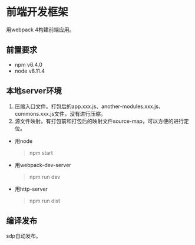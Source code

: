# 前端开发框架
用webpack 4构建前端应用。

## 前置要求
- npm v6.4.0
- node v8.11.4

## 本地server环境
1. 压缩入口文件。打包后的app.xxx.js、another-modules.xxx.js、commons.xxx.js文件，没有进行压缩。
2. 源文件映射。有打包前和打包后的映射文件source-map，可以方便的进行定位。

- 用node
    > npm start
- 用webpack-dev-server
    > npm run dev
- 用http-server
    > npm run dist

## 编译发布
sdp自动发布。

